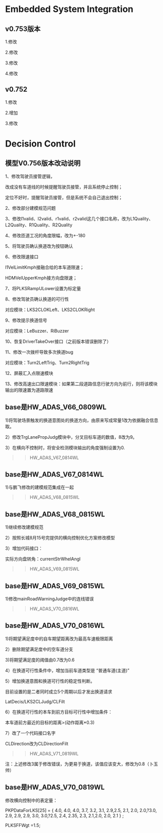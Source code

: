 # Embedded System Integration
## v0.753版本
1.修改

2.修改

3.修改

4.修改

## v0.752
1.修改

2.增加

3.修改



# Decision Control
## 模型V0.756版本改动说明
1、修改驾驶员接管逻辑，

改成没有车道线的时候提醒驾驶员接管，并且系统停止控制；

定位不好时，提醒驾驶员接管，但是系统不会自己退出控制；

2、修改部分建模规范问题

3、修改l1valid、l2valid、r1valid、r2valid这几个接口名称，改为L1Quality、L2Quality、R1Quality、R2Quality

4、修改匝道工况的角度限幅，改为+-180

5、将驾驶员确认换道改为按钮确认

6、修改限速接口

l1VelLimitKmph接融合给的本车道限速；

HDMVelUpperKmph接方向盘限速；

7、将PLKSRampULower设置为标定量

8、修改驾驶员确认换道的可行性

对应模块：LKS2CLOKLeft、LKS2CLOKRight

9、修改提示换道信号

对应模块：LeBuzzer、RiBuzzer

10、恢复DriverTakeOver接口（之前版本错误删除了）

11、修改一次拨杆导致多次换道bug

对应模块：Turn2LeftTrig、Turn2RightTrig

12、屏蔽汇入点限速模块

13、修改高速出口限速模块：如果第二段道路信息行驶方向为前行，则将该模块输出的限速置为道路限速


## base是HW_ADAS_V66_0809WL
1)将驾驶场景触发的换道意图处的换道方向，由原来写成常量1改为依据融合信息取。

2）修改TrgLanePropJudg模块中，分叉目标车道的数值，8改为9。

3）在横向不控制时，将安全检测模块输出的角度强制设置为0.

>>HW_ADAS_V67_0814WL
## base是HW_ADAS_V67_0814WL
1)与鹏飞修改的建模规范集成在一起

>>HW_ADAS_V68_0815WL

## base是HW_ADAS_V68_0815WL

1)继续修改建模规范

2）按照长城8月15号完提供的横向控制优化方案修改模型

3）增加代码接口：

实际方向盘转角：currentStrWhelAngl

>>HW_ADAS_V69_0815WL

## base是HW_ADAS_V69_0815WL

1)修改mainRoadWarningJudge中的连线错误

>>HW_ADAS_V70_0816WL

## base是HW_ADAS_V70_0816WL

1)将期望满足度中的自车期望距离改为最高车速极限距离

2）删除期望满足度中的空车道分支

3)将期望满足度的阈值由0.7改为0.6

4）在换道可行性条件中，增加当前车道类型是 “普通车道(主道)”

5）增加换道意图和换道可行性的稳定性判断。

目前设置的是二者同时成立5个周期以后才发出换道请求

LatDecis/LKS2CLJudg/CLFilt

6）在换道可行性的本车到前方目标可行性中增加条件：

本车道前方最近的目标的距离>(动作距离*0.3)

7）改了一个代码接口名字

CLDirection改为CLDirectionFilt

>>HW_ADAS_V71_0819WL

注：上述修改3属于修改错误，为更易于换道，该值应该变大，修改为0.8（卜玉帅）

## base是HW_ADAS_V70_0819WL

修改横向控制中的表定量：

PKPDataForLKS[25] = { 4.0, 4.0, 4.0, 3.7, 3.2, 3.1, 2.9,2.5, 2.1, 2.0, 2.0,?3.0, 2.9, 2.9, 2.9, 3.0, 3.0,?2.5, 2.4, 2.35, 2.3, 2.1,2.0, 2.0, 2.1 } ;

PLKSFFWgt =1.5;




